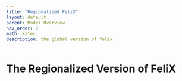 ```yaml
---
title: "Regionalized FeliX"
layout: default
parent: Model Overview
nav_order: 2
math: katex
description: the global version of felix
---
```


# The Regionalized Version of FeliX